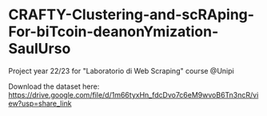 # CRAFTY-Clustering-and-scRAping-For-biTcoin-deanonYmization-SaulUrso
Project year 22/23 for "Laboratorio di Web Scraping" course @Unipi

Download the dataset here: https://drive.google.com/file/d/1m66tyxHn_fdcDvo7c6eM9wvoB6Tn3ncR/view?usp=share_link
